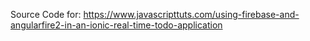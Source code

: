 Source Code for: https://www.javascripttuts.com/using-firebase-and-angularfire2-in-an-ionic-real-time-todo-application
